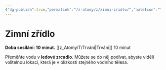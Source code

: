 ```yaml
---
{"dg-publish":true,"permalink":"/z-atomy/z/zimni-zridlo/","noteIcon":""}
---
```


# Zimní zřídlo
**Doba sesílání: 10 minut.** 
[[z_Atomy/T/Trvání\|Trvání]] 10 minut

Přeměňte vodu v **ledové zrcadlo**. Můžete se do něj podívat, abyste viděli volitelnou lokaci, která je v blízkosti stejného vodního tělesa.